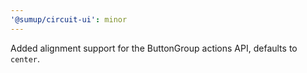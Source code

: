 ```yaml
---
'@sumup/circuit-ui': minor
---
```


Added alignment support for the ButtonGroup actions API, defaults to `center`.
